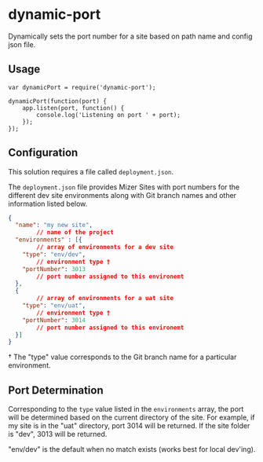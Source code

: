 # dynamic-port
Dynamically sets the port number for a site based on path name and config json file.

## Usage

```
var dynamicPort = require('dynamic-port');

dynamicPort(function(port) {
    app.listen(port, function() {
        console.log('Listening on port ' + port);
    });
});
```

##  Configuration
This solution requires a file called `deployment.json`.

The `deployment.json` file provides Mizer Sites with port numbers for the different dev site environments along with Git branch names and other information listed below.
```json
{
  "name": "my new site", 
		// name of the project
  "environments" : [{
  		// array of environments for a dev site
    "type": "env/dev", 
    	// environment type †
    "portNumber": 3013 
    	// port number assigned to this environemt
  },
  {
  		// array of environments for a uat site
    "type": "env/uat", 
    	// environment type †
    "portNumber": 3014 
    	// port number assigned to this environemt
  }]
}
```
† The "type" value corresponds to the Git branch name for a particular environment.

## Port Determination

Corresponding to the `type` value listed in the `environments` array, the port will be
determined based on the current directory of the site. For example, if my site is in
the "uat" directory, port 3014 will be returned. If the site folder is "dev", 3013 will be returned.

"env/dev" is the default when no match exists (works best for local dev'ing).